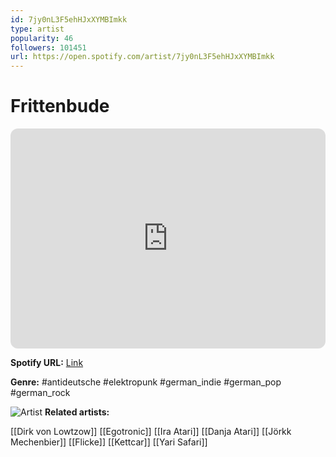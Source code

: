 ```yaml
---
id: 7jy0nL3F5ehHJxXYMBImkk
type: artist
popularity: 46
followers: 101451
url: https://open.spotify.com/artist/7jy0nL3F5ehHJxXYMBImkk
---
```

# Frittenbude

<iframe style="border-radius:12px" src="https://open.spotify.com/embed/artist/7jy0nL3F5ehHJxXYMBImkk" width="100%" height="352" frameBorder="0" allowfullscreen="" allow="autoplay; clipboard-write; encrypted-media; fullscreen; picture-in-picture" loading="lazy"></iframe>

**Spotify URL:** [Link](https://open.spotify.com/artist/7jy0nL3F5ehHJxXYMBImkk)

**Genre:**  #antideutsche #elektropunk #german_indie #german_pop #german_rock

![Artist](https://i.scdn.co/image/ab6761610000e5ebbe50a611cf5540b3d6b4837c)
**Related artists:**

[[Dirk von Lowtzow]]
[[Egotronic]]
[[Ira Atari]]
[[Danja Atari]]
[[Jörkk Mechenbier]]
[[Flicke]]
[[Kettcar]]
[[Yari Safari]]
